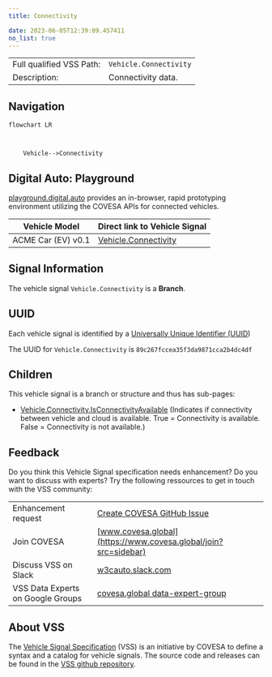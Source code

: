 ```yaml
---
title: Connectivity

date: 2023-06-05T12:39:09.457411
no_list: true
---
```



| | |
|---|---|
| Full qualified VSS Path: | `Vehicle.Connectivity` |
| Description: | Connectivity data. |

## Navigation

```mermaid
flowchart LR



    Vehicle-->Connectivity

```


## Digital Auto: Playground

[playground.digital.auto](http://digital.auto) provides an in-browser, rapid prototyping environment utilizing the COVESA APIs for connected vehicles. 

| Vehicle Model | Direct link to Vehicle Signal |
|---|---|
| ACME Car (EV) v0.1 | [Vehicle.Connectivity](https://digitalauto.netlify.app/model/STLWzk1WyqVVLbfymb4f/cvi/list/Vehicle.Connectivity/) |


## Signal Information




The vehicle signal `Vehicle.Connectivity` is a **Branch**.





## UUID

Each vehicle signal is identified by a [Universally Unique Identifier (UUID](https://en.wikipedia.org/wiki/Universally_unique_identifier))

The UUID for `Vehicle.Connectivity` is `89c267fccea35f3da9871cca2b4dc4df`

## Children

This vehicle signal is a branch or structure and thus has sub-pages:

- [Vehicle.Connectivity.IsConnectivityAvailable](isconnectivityavailable/) (Indicates if connectivity between vehicle and cloud is available. True = Connectivity is available. False = Connectivity is not available.)


## Feedback

Do you think this Vehicle Signal specification needs enhancement? Do you want to discuss with experts? Try the following ressources to get in touch with the VSS community:

| | |
|---|---|
| Enhancement request | [Create COVESA GitHub Issue](https://github.com/COVESA/vehicle_signal_specification/issues/new?body=Please+describe+your+feedback&title=Signal+feedback+Vehicle.Connectivity) |
| Join COVESA | [www.covesa.global](https://www.covesa.global/join?src=sidebar) |
| Discuss VSS on Slack | [w3cauto.slack.com](http://w3cauto.slack.com/) |
| VSS Data Experts on Google Groups | [covesa.global data-expert-group](https://groups.google.com/a/covesa.global/g/data-expert-group) |

## About VSS

The [Vehicle Signal Specification](https://covesa.github.io/vehicle_signal_specification/) (VSS)
is an initiative by COVESA to define a syntax and a catalog for vehicle signals.
The source code and releases can be found in the [VSS github repository](https://github.com/COVESA/vehicle_signal_specification).

